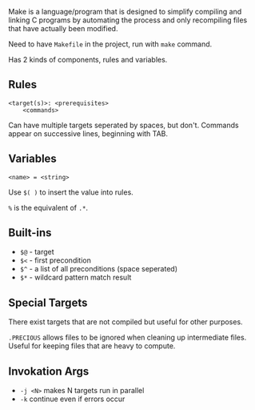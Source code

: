 Make is a language/program that is designed to simplify compiling and linking C programs by automating the process and only recompiling files that have actually been modified.

Need to have `Makefile` in the project, run with `make` command.

Has 2 kinds of components, rules and variables.

## Rules

```make
<target(s)>: <prerequisites>
	<commands>
```

Can have multiple targets seperated by spaces, but don't.
Commands appear on successive lines, beginning with TAB.

## Variables

```make
<name> = <string>
```

Use `$( )` to insert the value into rules.

`%` is the equivalent of `.*`.

## Built-ins

- `$@` - target
- `$<` - first precondition
- `$^` - a list of all preconditions (space seperated)
- `$*` - wildcard pattern match result

## Special Targets

There exist targets that are not compiled but useful for other purposes.

`.PRECIOUS` allows files to be ignored when cleaning up intermediate files.  Useful for keeping files that are heavy to compute.

## Invokation Args

- `-j <N>` makes N targets run in parallel
- `-k` continue even if errors occur